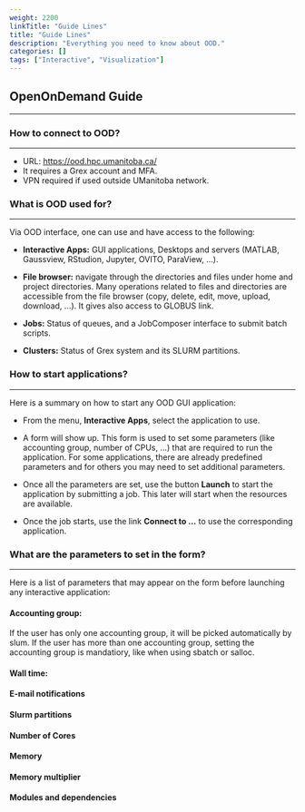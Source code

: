 ```yaml
---
weight: 2200
linkTitle: "Guide Lines"
title: "Guide Lines"
description: "Everything you need to know about OOD."
categories: []
tags: ["Interactive", "Visualization"]
---
```


## OpenOnDemand Guide
---

### How to connect to OOD?
---

* URL: https://ood.hpc.umanitoba.ca/
* It requires a Grex account and MFA.
* VPN required if used outside UManitoba network.

### What is OOD used for?
---

Via OOD interface, one can use and have access to the following:

 * __Interactive Apps:__ GUI applications, Desktops and servers (MATLAB, Gaussview, RStudion, Jupyter, OVITO, ParaView, ...).

 * __File browser:__ navigate through the directories and files under home and project directories. Many operations related to files and directories are accessible from the file browser (copy, delete, edit, move, upload, download, ...). It gives also access to GLOBUS link.

 * __Jobs:__ Status of queues, and a JobComposer interface to submit batch scripts.

 * __Clusters:__ Status of Grex system and its SLURM partitions.

### How to start applications?
---

Here is a summary on how to start any OOD GUI application:

* From the menu, __Interactive Apps__, select the application to use.

* A form will show up. This form is used to set some parameters (like accounting group, number of CPUs, ...) that are required to run the application. For some applications, there are already predefined parameters and for others you may need to set additional parameters. 

* Once all the parameters are set, use the button __Launch__ to start the application by submitting a job. This later will start when the resources are available. 

* Once the job starts, use the link __Connect to ...__ to use the corresponding application.

### What are the parameters to set in the form?
---

Here is a list of parameters that may appear on the form before launching any interactive application:

#### Accounting group:

If the user has only one accounting group, it will be picked automatically by slum. If the user has more than one accounting group, setting the accounting group is mandatiory, like when using sbatch or salloc.

#### Wall time:

#### E-mail notifications

#### Slurm partitions

#### Number of Cores

#### Memory

#### Memory multiplier

#### Modules and dependencies

<!-- Changes and update:
* Last reviewed on: Jul 04, 2025.
-->
